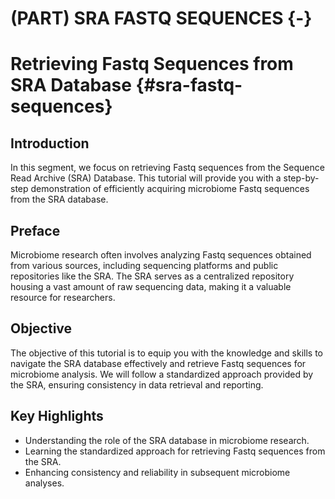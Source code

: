 # (PART) SRA FASTQ SEQUENCES {-}

# Retrieving Fastq Sequences from SRA Database {#sra-fastq-sequences}

## Introduction
In this segment, we focus on retrieving Fastq sequences from the Sequence Read Archive (SRA) Database. This tutorial will provide you with a step-by-step demonstration of efficiently acquiring microbiome Fastq sequences from the SRA database.

## Preface
Microbiome research often involves analyzing Fastq sequences obtained from various sources, including sequencing platforms and public repositories like the SRA. The SRA serves as a centralized repository housing a vast amount of raw sequencing data, making it a valuable resource for researchers.

## Objective
The objective of this tutorial is to equip you with the knowledge and skills to navigate the SRA database effectively and retrieve Fastq sequences for microbiome analysis. We will follow a standardized approach provided by the SRA, ensuring consistency in data retrieval and reporting.

## Key Highlights
- Understanding the role of the SRA database in microbiome research.
- Learning the standardized approach for retrieving Fastq sequences from the SRA.
- Enhancing consistency and reliability in subsequent microbiome analyses.
